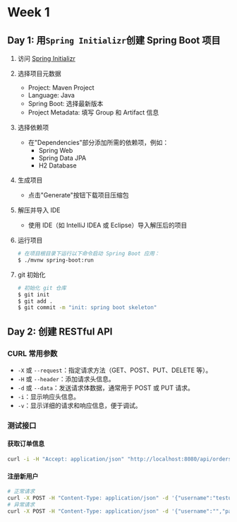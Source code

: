 # Week 1

## Day 1: 用`Spring Initializr`创建 Spring Boot 项目

1. 访问 [Spring Initializr](https://start.spring.io/)
2. 选择项目元数据
   - Project: Maven Project
   - Language: Java
   - Spring Boot: 选择最新版本
   - Project Metadata: 填写 Group 和 Artifact 信息
3. 选择依赖项
   - 在"Dependencies"部分添加所需的依赖项，例如：
     - Spring Web
     - Spring Data JPA
     - H2 Database
4. 生成项目
   - 点击"Generate"按钮下载项目压缩包
5. 解压并导入 IDE
   - 使用 IDE（如 IntelliJ IDEA 或 Eclipse）导入解压后的项目
6. 运行项目

   ```bash
   # 在项目根目录下运行以下命令启动 Spring Boot 应用：
   $ ./mvnw spring-boot:run
   ```

7. git 初始化

   ```bash
   # 初始化 git 仓库
   $ git init
   $ git add .
   $ git commit -m "init: spring boot skeleton"
   ```

## Day 2: 创建 RESTful API

### CURL 常用参数

- `-X` 或 `--request`：指定请求方法（GET、POST、PUT、DELETE 等）。
- `-H` 或 `--header`：添加请求头信息。
- `-d` 或 `--data`：发送请求体数据，通常用于 POST 或 PUT 请求。
- `-i`：显示响应头信息。
- `-v`：显示详细的请求和响应信息，便于调试。

### 测试接口

#### 获取订单信息

```bash
curl -i -H "Accept: application/json" "http://localhost:8080/api/orders/1"
```

#### 注册新用户

```bash
# 正常请求
curl -X POST -H "Content-Type: application/json" -d '{"username":"testuser","password":"testpass"}' http://localhost:8080/api/registration
# 异常请求
curl -X POST -H "Content-Type: application/json" -d '{"username":"","password":""}' http://localhost:8080/api/registration
```
